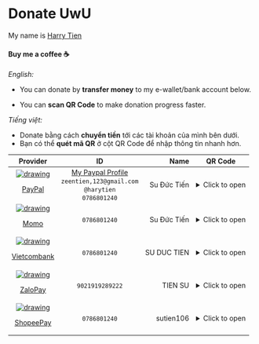 # Donate UwU

My name is [Harry Tien](https://github.com/harrytien107)

####  Buy me a coffee ☕

*English:* 
- You can donate by **transfer money** to my e-wallet/bank account below.

- You can **scan QR Code** to make donation progress faster.

*Tiếng việt:* 

- Donate bằng cách **chuyển tiền** tới các tài khoản của mình bên dưới.
- Bạn có thể **quét mã QR** ở cột QR Code để nhập thông tin nhanh hơn.

| Provider | ID | Name | QR Code |
|:-----:|:------------:|---:|:---------:|
| <a style="display:block" href="https://www.paypal.com/"><img src="https://icon2.cleanpng.com/20180406/cpw/kisspng-paypal-computer-icons-logo-paypal-5ac737e8df0e72.9482777915230054169137.jpg" alt="drawing" width="50"/> <p>PayPal</p></a> | [My Paypal Profile](https://paypal.me/harytien) <br/>`zeentien,123@gmail.com`<br/>`@harytien`<br/>`0786801240` | Su Đức Tiến | <details><summary>Click to open</summary><img src="./assets/qrcode/paypal.png" width="300" /><br/>[View my Paypal profile](https://paypal.me/harytien)</details> |
| <a style="display:block" href="https://momo.vn/"><img src="https://cdn.mservice.com.vn/app/icon/kits/01.MoMo%20Copy.png" alt="drawing" width="50"/> <p>Momo</p></a> | `0786801240` | Su Đức Tiến | <details><summary>Click to open</summary><img src="./assets/qrcode/momo.jpg" width="300" /></details> |
| <a href="https://www.mbbank.com.vn/"><img src="https://www.mbbank.com.vn/images/logo.png" alt="drawing" width="50"/><p>Vietcombank</p></a> | `0786801240` | SU DUC TIEN | <details><summary>Click to open</summary><img src="./assets/qrcode/mbbank.jpg" width="300" /></details> |
| <a href="https://timo.vn/"><img src="https://external-content.duckduckgo.com/ip3/timo.vn.ico" alt="drawing" width="50"/><p>ZaloPay</p></a> | `9021919289222` | TIEN SU | <details><summary>Click to open</summary><img src="./assets/qrcode/timo.jpg" width="300" /></details> |
| <a href="https://shopeepay.vn/"><img src="https://shopeepay.vn/static/media/shopeePayLogoMobile2022.7eb43e83e531d1991c28032cf3b1cf86.svg" alt="drawing" width="50"/><p>ShopeePay</p></a> | `0786801240` | sutien106 | <details><summary>Click to open</summary><img src="./assets/qrcode/shopeepay.jpg" width="300" /></details> |

